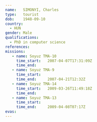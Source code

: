 ```yaml
---
name:	SIMONYI, Charles
type:	tourist
dob:	1948-09-10
country:
  - HUN
gender:	Male
qualifications:
  - PhD in computer science
references:
missions:
   - name: Soyuz TMA-10
     time_start:   2007-04-07T17:31:09Z
     time_end:     
   - name: Soyuz TMA-9
     time_start:   
     time_end:     2007-04-21T12:32Z
   - name: Soyuz TMA-14
     time_start:   2009-03-26T11:49:18Z
     time_end:     
   - name: Soyuz TMA-13
     time_start:   
     time_end:     2009-04-08T07:17Z
evas:
---
```

